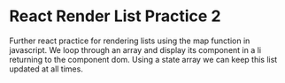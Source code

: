 # React Render List Practice 2

Further react practice for rendering lists using the map function in javascript. We loop through an array and display its component in a li returning to the component dom. Using a state array we can keep this list updated at all times.
